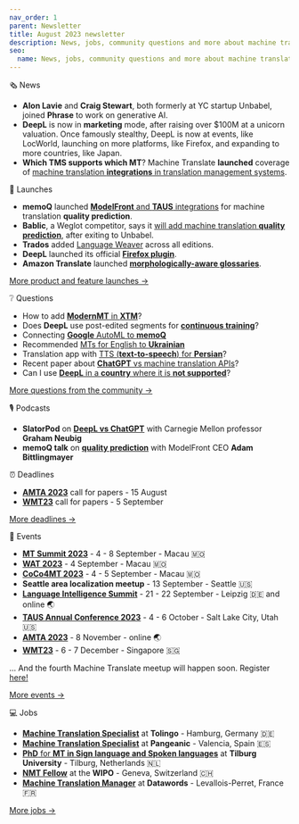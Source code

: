 ```yaml
---
nav_order: 1
parent: Newsletter
title: August 2023 newsletter
description: News, jobs, community questions and more about machine translation from August 2023
seo:
  name: News, jobs, community questions and more about machine translation from August 2023
---
```



🗞️ News
  

*   **Alon Lavie** and **Craig Stewart**, both formerly at YC startup Unbabel, joined **Phrase** to work on generative AI.
*   **DeepL** is now in **marketing** mode, after raising over $100M at a unicorn valuation. Once famously stealthy, DeepL is now at events, like LocWorld, launching on more platforms, like Firefox, and expanding to more countries, like Japan.
*   **Which TMS supports which MT**? Machine Translate **launched** coverage of [machine translation **integrations** in translation management systems](https://machinetranslate.org/integrations).

  
  

🚀 Launches
  

*   **memoQ** launched [**ModelFront** and **TAUS** integrations](https://www.reddit.com/r/machinetranslation/comments/13y8yd6/memoq_launches_modelfront_integration_for_machine/) for machine translation **quality prediction**.
*   **Bablic**, a Weglot competitor, says it [will add machine translation **quality prediction**](https://www.reddit.com/r/machinetranslation/comments/13y7507/bablic_a_weglot_competitor_is_adding_machine/), after exiting to Unbabel.
*   **Trados** added [Language Weaver](https://www.reddit.com/r/machinetranslation/comments/159dso9/trados_includes_language_weaver_across_all/) across all editions.
*   **DeepL** launched its official **[Firefox plugin](https://www.reddit.com/r/machinetranslation/comments/15a6ujb/deepl_launches_official_firefox_plugin/)**.
*   **Amazon Translate** launched **[morphologically-aware glossaries](https://www.reddit.com/r/machinetranslation/comments/15i3kek/amazons_glossary_is_now_morphologically_aware/)**.

[More product and feature launches →](https://www.reddit.com/r/machinetranslation/search?q=flair%3Aproduct&restrict_sr=on)

  
  

❔ Questions
  

*   How to add [**ModernMT** in **XTM**](https://www.reddit.com/r/machinetranslation/comments/13wqdl1/how_to_add_modernmt_in_xtm/)?
*   Does **DeepL** use post-edited segments for **[continuous training](https://www.reddit.com/r/machinetranslation/comments/13sklgb/does_deepl_use_postedited_segments_for_continuos/)**?
*   Connecting [**Google** AutoML to **memoQ**](https://www.reddit.com/r/machinetranslation/comments/14qip85/connecting_google_auto_ml_to_memoq/)
*   Recommended [MTs for English to **Ukrainian**](https://www.reddit.com/r/machinetranslation/comments/14pr3r8/recommended_mts_for_english_to_ukrainian/)
*   Translation app with [TTS (**text-to-speech**) for **Persian**](https://www.reddit.com/r/machinetranslation/comments/14guk99/translation_app_with_tts_texttospeech_for_persian/)?
*   Recent paper about [**ChatGPT** vs machine translation APIs](https://www.reddit.com/r/machinetranslation/comments/148h7cm/recent_paper_about_chatgpt_vs_machine_translation/)?
*   Can I use [**DeepL** in a **country** where it is **not supported**](https://www.reddit.com/r/machinetranslation/comments/147o8n9/can_i_use_deepl_in_a_country_where_it_is_not/)?

[More questions from the community →](https://www.reddit.com/r/machinetranslation/search?q=flair%3Aquestion&restrict_sr=on)

  
  

🎙️ Podcasts
  

*   **SlatorPod** on [**DeepL vs ChatGPT**](https://www.reddit.com/r/machinetranslation/comments/156v6vd/slatorpod_with_graham_neubig_on_deepl_vs_chatgpt/) with Carnegie Mellon professor **Graham Neubig**
*   **memoQ talk** on **[quality prediction](https://www.reddit.com/r/machinetranslation/comments/156v8xr/quality_prediction_modelfront_ceo_on_memoq_talks/)** with ModelFront CEO **Adam Bittlingmayer**

  
  

⏰️ Deadlines
  

*   **[AMTA 2023](https://machinetranslate.org/amta2023)** call for papers - 15 August
*   **[WMT23](https://machinetranslate.org/wmt23)** call for papers - 5 September

[More deadlines →](https://machinetranslate.org/calls-for-papers)

  
  

📆 Events
  

*   **[MT Summit 2023](https://machinetranslate.org/mtsummit2023)** - 4 - 8 September - Macau 🇲🇴
*   **[WAT 2023](https://machinetranslate.org/wat2023)** - 4 September - Macau 🇲🇴
*   **[CoCo4MT 2023](https://machinetranslate.org/coco4mt-2)** - 4 - 5 September - Macau 🇲🇴
*   **Seattle area localization meetup** - 13 September - Seattle 🇺🇸
*   **[Language Intelligence Summit](https://www.lt-innovate.org/summit)** - 21 - 22 September - Leipzig 🇩🇪 and online 🌏
*   **[TAUS Annual Conference 2023](https://machinetranslate.org/taus2023)** - 4 - 6 October - Salt Lake City, Utah 🇺🇸
*   **[AMTA 2023](https://machinetranslate.org/amta2023)** - 8 November - online 🌏
*   **[WMT23](https://machinetranslate.org/wmt23)** - 6 - 7 December - Singapore 🇸🇬

... And the fourth Machine Translate meetup will happen soon. Register [here!](https://machinetranslate.org/meetup/)

  
[More events →](https://machinetranslate.org/events)

  
  

💻 Jobs
  

*   [**Machine Translation Specialist**](https://www.reddit.com/r/machinetranslation/comments/155vvah/tolingo_gmbh_is_looking_for_a_machine_translation/) at **Tolingo** - Hamburg, Germany 🇩🇪
*   [**Machine Translation Specialist**](https://www.reddit.com/r/machinetranslation/comments/15238w6/job_offer_machine_translation_specialist/) at **Pangeanic** - Valencia, Spain 🇪🇸
*   [**PhD** for **MT in Sign language and Spoken languages**](https://www.reddit.com/r/machinetranslation/comments/14si6km/job_opening_phd_in_machine_translation_for_sign/) at **Tilburg University** - Tilburg, Netherlands 🇳🇱
*   [**NMT Fellow**](https://www.reddit.com/r/machinetranslation/comments/14r819h/job_offer_nmt_fellowship_at_wipo/) at the **WIPO** - Geneva, Switzerland 🇨🇭
*   [**Machine Translation Manager**](https://www.reddit.com/r/machinetranslation/comments/14qmisp/job_offer_datawords_is_seeking_machine/) at **Datawords** - Levallois-Perret, France 🇫🇷

[More jobs →](https://www.reddit.com/r/machinetranslation/search?q=flair%3Ajobs&restrict_sr=on&sort=relevance&t=year)


